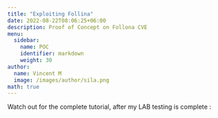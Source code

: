 ```yaml
---
title: "Exploiting Follina"
date: 2022-08-22T08:06:25+06:00
description: Proof of Concept on Follona CVE
menu:
  sidebar:
    name: POC
    identifier: markdown
    weight: 30
author:
  name: Vincent M
  image: /images/author/sila.png
math: true
---
```


Watch out for the complete tutorial, after my LAB testing is complete :
